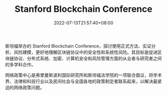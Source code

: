 ﻿---
weight: 
title: "Stanford Blockchain Conference"
description: "斯坦福举办的 Stanford Blockchain Conference，探讨使用正式方法、实证分析、风险建模，更好地理解区块链协议中的安全性和系统性风险"
date: 2022-07-13T21:57:40+08:00
lastmod: 2022-07-13T16:45:40+08:00
draft: false
authors: ["浮尘"]
featuredImage: "stanford-blockchain-conference.jpg"
link: "https://cyber.fsi.stanford.edu/"
tags: ["元宇宙社区","Stanford Blockchain Conference"]
categories: ["navigation"]
navigation: ["元宇宙社区"]
lightgallery: true
toc: true
pinned: false
recommend: false
recommend1: false
---
斯坦福举办的 Stanford Blockchain Conference，探讨使用正式方法、实证分析、风险建模，更好地理解区块链协议中的安全性和系统性风险。其目标是促进区块链协议、分布式系统、加密、计算机安全和风险管理方面的从业者与研究者之间的多学科合作。

网络政策中心是弗里曼斯波利国际研究所和斯坦福法学院的一项联合倡议，将学术界、法律和科技行业以及民间社会与全国各地的政策制定者联系起来，以解决最紧迫的网络政策问题。
